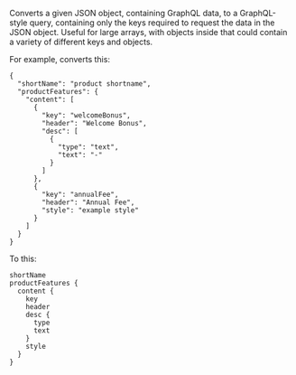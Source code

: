 Converts a given JSON object, containing GraphQL data, to a GraphQL-style query, containing only the keys required to request the data in the JSON object. Useful for large arrays, with objects inside that could contain a variety of different keys and objects.

For example, converts this:

```
{
  "shortName": "product shortname",
  "productFeatures": {
    "content": [
      {
        "key": "welcomeBonus",
        "header": "Welcome Bonus",
        "desc": [
          {
            "type": "text",
            "text": "-"
          }
        ]
      },
      {
        "key": "annualFee",
        "header": "Annual Fee",
        "style": "example style"
      }
    ]
  }
}
```

To this:

```
shortName
productFeatures {
  content {
    key
    header
    desc {
      type
      text
    }
    style
  }
}
```